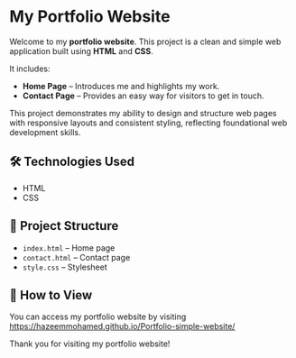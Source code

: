 # My Portfolio Website

Welcome to my **portfolio website**. This project is a clean and simple web application built using **HTML** and **CSS**.  

It includes:  
- **Home Page** – Introduces me and highlights my work.  
- **Contact Page** – Provides an easy way for visitors to get in touch.  

This project demonstrates my ability to design and structure web pages with responsive layouts and consistent styling, reflecting foundational web development skills.

## 🛠️ Technologies Used
- HTML  
- CSS

## 📁 Project Structure
- `index.html` – Home page  
- `contact.html` – Contact page  
- `style.css` – Stylesheet



## 🚀 How to View
You can access my portfolio website by visiting https://hazeemmohamed.github.io/Portfolio-simple-website/

Thank you for visiting my portfolio website!
